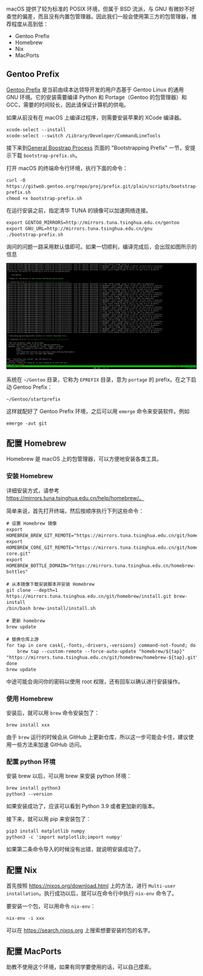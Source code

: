 macOS 提供了较为标准的 POSIX 环境，但属于 BSD 流派，与 GNU 有微妙不好查觉的偏差，而且没有内置包管理器。因此我们一般会使用第三方的包管理器，推荐程度从高到低：

- Gentoo Prefix
- Homebrew
- Nix
- MacPorts

## Gentoo Prefix
[Gentoo Prefix](https://wiki.gentoo.org/wiki/Project:Prefix) 是当前由续本达领导开发的用户态基于 Gentoo Linux 的通用 GNU 环境。它的安装需要编译 Python 和 Portage（Gentoo 的包管理器）和 GCC，需要的时间较长，因此请保证计算机的供电。

如果从前没有在 macOS 上编译过程序，则需要安装苹果的 XCode 编译器。
```shell
xcode-select --install
xcode-select --switch /Library/Developer/CommandLineTools
```

接下来到[General Boostrap Process](https://wiki.gentoo.org/wiki/Project:Prefix/Bootstrap) 页面的 "Bootstrapping Prefix" 一节，安提示下载 `bootstrap-prefix.sh`。

打开 macOS 的终端命令行环境，执行下面的命令：
```shell
curl -O https://gitweb.gentoo.org/repo/proj/prefix.git/plain/scripts/bootstrap-prefix.sh
chmod +x bootstrap-prefix.sh
```

在运行安装之前，指定清华 TUNA 的镜像可以加速网络连接。
```
export GENTOO_MIRRORS=http://mirrors.tuna.tsinghua.edu.cn/gentoo
export GNU_URL=http://mirrors.tuna.tsinghua.edu.cn/gnu
./bootstrap-prefix.sh
```

询问的问题一路采用默认值即可。如果一切顺利，编译完成后，会出现如图所示的信息

![bootstrap 成功](prefix-success.png)

系统在 `~/Gentoo` 目录，它称为 `EPREFIX` 目录，意为 `portage` 的 prefix。在之下启动 Gentoo Prefix：

```shell
~/Gentoo/startprefix
```

这样就配好了 Gentoo Prefix 环境，之后可以用 `emerge` 命令来安装软件。例如

```shell
emerge -avt git
```

## 配置 Homebrew

Homebrew 是 macOS 上的包管理器，可以方便地安装各类工具。

### 安装 Homebrew

详细安装方式，请参考 https://mirrors.tuna.tsinghua.edu.cn/help/homebrew/。

简单来说，首先打开终端，然后按顺序执行下列这些命令：

```shell
# 设置 Homebrew 镜像
export HOMEBREW_BREW_GIT_REMOTE="https://mirrors.tuna.tsinghua.edu.cn/git/homebrew/brew.git"
export HOMEBREW_CORE_GIT_REMOTE="https://mirrors.tuna.tsinghua.edu.cn/git/homebrew/homebrew-core.git"
export HOMEBREW_BOTTLE_DOMAIN="https://mirrors.tuna.tsinghua.edu.cn/homebrew-bottles"

# 从本镜像下载安装脚本并安装 Homebrew
git clone --depth=1 https://mirrors.tuna.tsinghua.edu.cn/git/homebrew/install.git brew-install
/bin/bash brew-install/install.sh

# 更新 homebrew
brew update

# 替换仓库上游
for tap in core cask{,-fonts,-drivers,-versions} command-not-found; do
    brew tap --custom-remote --force-auto-update "homebrew/${tap}" "https://mirrors.tuna.tsinghua.edu.cn/git/homebrew/homebrew-${tap}.git"
done
brew update
```

中途可能会询问你的密码以使用 root 权限，还有回车以确认进行安装操作。

### 使用 Homebrew

安装后，就可以用 `brew` 命令安装包了：

```shell
brew install xxx
```

由于 `brew` 运行的时候会从 GitHub 上更新仓库，所以这一步可能会卡住，建议使用一些方法来加速 GitHub 访问。

### 配置 python 环境

安装 brew 以后，可以用 brew 来安装 python 环境：

```shell
brew install python3
python3 --version
```

如果安装成功了，应该可以看到 Python 3.9 或者更加新的版本。

接下来，就可以用 pip 来安装包了：

```shell
pip3 install matplotlib numpy
python3 -c 'import matplotlib;import numpy'
```

如果第二条命令导入的时候没有出错，就说明安装成功了。

## 配置 Nix

首先按照 <https://nixos.org/download.html> 上的方法，进行 `Multi-user installation`。执行成功以后，就可以在命令行中执行 `nix-env` 命令了。

要安装一个包，可以用命令 `nix-env`：

```shell
nix-env -i xxx
```

可以在 <https://search.nixos.org> 上搜索想要安装的包的名字。

## 配置 MacPorts

助教不使用这个环境，如果有同学要使用的话，可以自己摸索。

